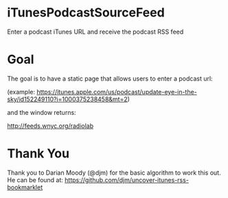 # iTunesPodcastSourceFeed
Enter a podcast iTunes URL and receive the podcast RSS feed

# Goal

The goal is to have a static page that allows users to enter a podcast url:

(example: https://itunes.apple.com/us/podcast/update-eye-in-the-sky/id152249110?i=1000375238458&mt=2)

and the window returns:

http://feeds.wnyc.org/radiolab


# Thank You

Thank you to Darian Moody (@djm) for the basic algorithm to work this out. He can be found at: https://github.com/djm/uncover-itunes-rss-bookmarklet
